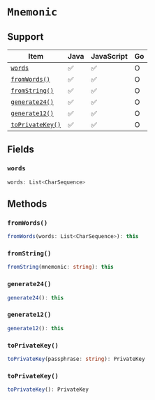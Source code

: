 # `Mnemonic`

## Support

| Item | Java | JavaScript | Go
| - | - | - | - |
| [`words`](#words) | ✅ | ✅ | O
| [`fromWords()`](#fromwords) | ✅ | ✅ | O
| [`fromString()`](#fromstring) | ✅ | ✅ | O
| [`generate24()`](#generate24) | ✅ | ✅ | O
| [`generate12()`](#generate12) | ✅ | ✅ | O
| [`toPrivateKey()`](#toprivatekey) | ✅ | ✅ | O

## Fields

### `words`

```typescript
words: List<CharSequence>
```

## Methods

### `fromWords()`

```typescript
fromWords(words: List<CharSequence>): this
```

### `fromString()`

```typescript
fromString(mnemonic: string): this
```

### `generate24()`

```typescript
generate24(): this
```

### `generate12()`

```typescript
generate12(): this
```

### `toPrivateKey()`

```typescript
toPrivateKey(passphrase: string): PrivateKey
```

### `toPrivateKey()`

```typescript
toPrivateKey(): PrivateKey
```